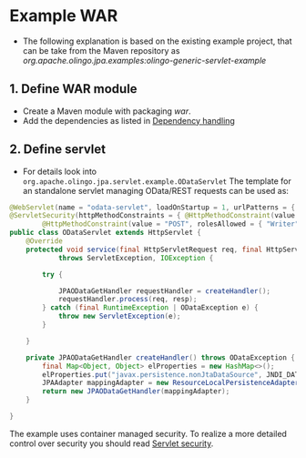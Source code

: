 # Example WAR
* The following explanation is based on the existing example project, that can be take from the Maven repository as _org.apache.olingo.jpa.examples:olingo-generic-servlet-example_

## 1. Define WAR module
* Create a Maven module with packaging _war_.
* Add the dependencies as listed in [Dependency handling](Intro.md)

## 2. Define servlet
* For details look into `org.apache.olingo.jpa.servlet.example.ODataServlet`
The template for an standalone servlet managing OData/REST requests can be used as:

```java
@WebServlet(name = "odata-servlet", loadOnStartup = 1, urlPatterns = { "/odata/*" })
@ServletSecurity(httpMethodConstraints = { @HttpMethodConstraint(value = "GET", rolesAllowed = { "Reader" }),
		@HttpMethodConstraint(value = "POST", rolesAllowed = { "Writer" }) })
public class ODataServlet extends HttpServlet {
	@Override
	protected void service(final HttpServletRequest req, final HttpServletResponse resp)
			throws ServletException, IOException {

		try {

			JPAODataGetHandler requestHandler = createHandler();
			requestHandler.process(req, resp);
		} catch (final RuntimeException | ODataException e) {
			throw new ServletException(e);
		}

	}

	private JPAODataGetHandler createHandler() throws ODataException {
		final Map<Object, Object> elProperties = new HashMap<>();
		elProperties.put("javax.persistence.nonJtaDataSource", JNDI_DATASOURCE);
		JPAAdapter mappingAdapter = new ResourceLocalPersistenceAdapter(Constant.PUNIT_NAME,	elProperties, new JPADefaultDatabaseProcessor());
		return new JPAODataGetHandler(mappingAdapter);
	}

}
```
The example uses container managed security. To realize a more detailed control over security you should read [Servlet security](ServletSecurity.md).